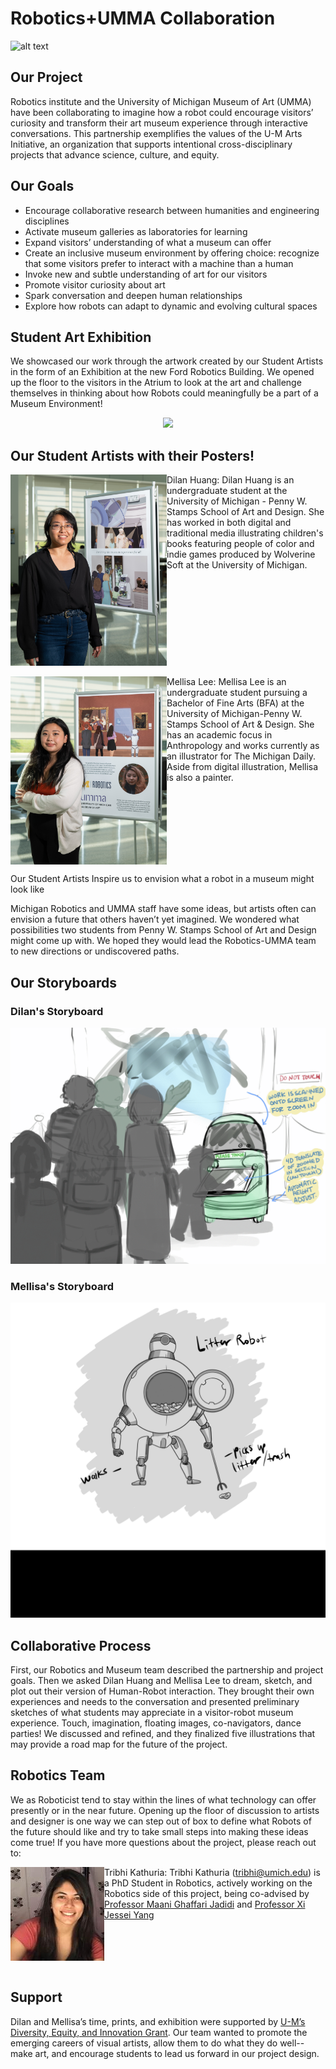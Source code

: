 # Robotics+UMMA Collaboration 
![alt text](./Team_pics/RobotArtSep21(08).jpg)

## Our Project
Robotics institute and the University of Michigan Museum of Art (UMMA) have been collaborating to imagine how a robot could encourage visitors’ curiosity and transform their art museum experience through interactive conversations. This partnership exemplifies the values of the U-M Arts Initiative, an organization that supports intentional cross-disciplinary projects that advance science, culture, and equity. 

## Our Goals 
- Encourage collaborative research between humanities and engineering disciplines
- Activate museum galleries as laboratories for learning
- Expand visitors’ understanding of what a museum can offer
- Create an inclusive museum environment by offering choice: recognize that some visitors prefer to interact with a machine than a human
- Invoke new and subtle understanding of art for our visitors
- Promote visitor curiosity about art
- Spark conversation and deepen human relationships 
- Explore how robots can adapt to dynamic and evolving cultural spaces

## Student Art Exhibition
We showcased our work through the artwork created by our Student Artists in the form of an Exhibition at the new Ford Robotics Building. We opened up the floor to the visitors in the Atrium to look at the art and challenge themselves in thinking about how Robots could meaningfully be a part of a Museum Environment! 

<!-- ![alt text](./Team_pics/RobotArtSep21(30).jpg) -->
<center><img src="./Team_pics/RobotArtSep21(30).jpg" width="850"></center>

## Our Student Artists with their Posters! 
<img src="./Team_pics/RobotArtSep21(02).jpg" width="250" align = "left" title="Dilan Huang"/>
Dilan Huang: Dilan Huang is an undergraduate student at the University of Michigan - Penny W. Stamps School of Art and Design. She has worked in both digital and traditional media illustrating children's books featuring people of color and indie games produced by Wolverine Soft at the University of Michigan. 
<br clear="left"/>
<br />
<img src="./Team_pics/RobotArtSep21(03).jpg" width="250" align = "left" title="Mellisa Lee"/>
Mellisa Lee: Mellisa Lee is an undergraduate student pursuing a Bachelor of Fine Arts (BFA) at the University of Michigan-Penny W. Stamps School of Art & Design. She has an academic focus in Anthropology and works currently as an illustrator for The Michigan Daily. Aside from digital illustration, Mellisa is also a painter. 
<br clear="left"/>


Our Student Artists Inspire us to envision what a robot in a museum might look like 

Michigan Robotics and UMMA staff have some ideas, but artists often can envision a future that others haven’t yet imagined. We wondered what possibilities two students from Penny W. Stamps School of Art and Design might come up with. We hoped they would lead the Robotics-UMMA team to new directions or undiscovered paths. 

## Our Storyboards
### Dilan's Storyboard
![alt text](./Illustrations/Dilans_gif.gif)
<br />
### Mellisa's Storyboard
![alt text](./Illustrations/Mellisa_gif.gif)
<br />

## Collaborative Process
First, our Robotics and Museum team described the partnership and project goals. Then we asked Dilan Huang and Mellisa Lee to dream, sketch, and plot out their version of Human-Robot interaction. They brought their own experiences and needs to the conversation and presented preliminary sketches of what students may appreciate in a visitor-robot museum experience. Touch, imagination, floating images, co-navigators, dance parties! We discussed and refined, and they finalized five illustrations that may provide a road map for the future of the project. 


## Robotics Team 
We as Roboticist tend to stay within the lines of what technology can offer presently or in the near future. Opening up the floor of discussion to artists and designer is one way we can step out of box to define what Robots of the future should like and try to take small steps into making these ideas come true! 
If you have more questions about the project, please reach out to:

<img src="./Headshots/Tribhi_Kathuria.jpeg" width="150" align = "left" title="Tribhi Kathuria"/> Tribhi Kathuria: Tribhi Kathuria (<a href="mailto: tribhi@umich.edu">tribhi@umich.edu</a>) is a PhD Student in Robotics, actively working on the Robotics side of this project, being co-advised by 
<a href="https://robotics.umich.edu/profile/maani-ghaffari/">Professor Maani Ghaffari Jadidi</a> and 
<a href="https://robotics.umich.edu/profile/xi-jessie-yang/">Professor Xi Jessei Yang </a> 
<br clear="left"/>
<br />
## Support 
Dilan and Mellisa’s time, prints, and exhibition were supported by [U-M’s Diversity, Equity, and Innovation Grant](https://diversity.umich.edu/). Our team wanted to promote the emerging careers of visual artists, allow them to do what they do well--make art, and encourage students to lead us forward in our project design. 

